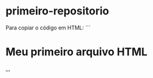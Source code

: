 # primeiro-repositorio

Para copiar o código em HTML:
´´´
<html>
  <h1>Meu primeiro arquivo HTML</h1>
 </html>
,,,
